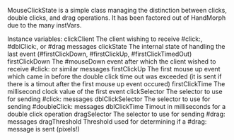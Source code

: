 MouseClickState is a simple class managing the distinction between clicks, double clicks, and drag operations. It has been factored out of HandMorph due to the many instVars.Instance variables:	clickClient 	<Morph>		The client wishing to receive #click:, #dblClick:, or #drag messages	clickState 	<Symbol>	The internal state of handling the last event (#firstClickDown, #firstClickUp, #firstClickTimedOut)	firstClickDown 	<MorphicEvent>	The #mouseDown event after which the client wished to receive #click: or similar messages	firstClickUp 	<MorphicEvent>	The first mouse up event which came in before the double click time out was exceeded (it is sent if there is a timout after the first mouse up event occured)	firstClickTime 	<Integer>	The millisecond clock value of the first event	clickSelector 	<Symbol>	The selector to use for sending #click: messages	dblClickSelector 	<Symbol>	The selector to use for sending #doubleClick: messages	dblClickTime 	<Integer>	Timout in milliseconds for a double click operation	dragSelector 	<Symbol>	The selector to use for sending #drag: messages	dragThreshold 	<Integer>	Threshold used for determining if a #drag: message is sent (pixels!)